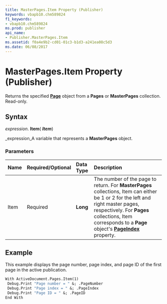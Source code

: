 ```yaml
---
title: MasterPages.Item Property (Publisher)
keywords: vbapb10.chm589824
f1_keywords:
- vbapb10.chm589824
ms.prod: publisher
api_name:
- Publisher.MasterPages.Item
ms.assetid: f0a4e9b2-cd01-01c3-b1d3-a241ea08c5d3
ms.date: 06/08/2017
---
```



# MasterPages.Item Property (Publisher)

Returns the specified  **[Page](Publisher.Page.md)** object from a **Pages** or **MasterPages** collection. Read-only.


## Syntax

 _expression_. **Item**( **_Item_**)

 _expression_A variable that represents a  **MasterPages** object.


### Parameters



|**Name**|**Required/Optional**|**Data Type**|**Description**|
|:-----|:-----|:-----|:-----|
|Item|Required| **Long**|The number of the page to return. For  **MasterPages** collections, Item can either be 1 or 2 for the left and right master pages, respectively. For **Pages** collections, Item corresponds to a **Page** object's **[PageIndex](Publisher.Page.PageIndex.md)** property.|

## Example

This example displays the page number, page index, and page ID of the first page in the active publication.


```vb
With ActiveDocument.Pages.Item(1) 
 Debug.Print "Page number = " &; .PageNumber 
 Debug.Print "Page index = " &; .PageIndex 
 Debug.Print "Page ID = " &; .PageID 
End With
```



